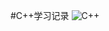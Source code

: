 #C++学习记录
![C++](https://user-images.githubusercontent.com/121474554/221882949-67191987-b78e-4316-93e8-512071fa9926.jpg)
